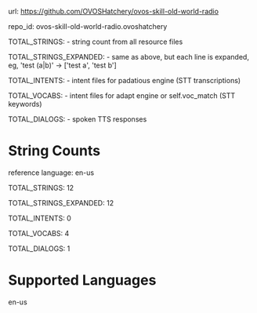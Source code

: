 
url: https://github.com/OVOSHatchery/ovos-skill-old-world-radio

repo_id: ovos-skill-old-world-radio.ovoshatchery

TOTAL_STRINGS:  - string count from all resource files

TOTAL_STRINGS_EXPANDED: - same as above, but each line is expanded, eg, 'test (a|b)' -> ['test a', 'test b']

TOTAL_INTENTS: - intent files for padatious engine (STT transcriptions)

TOTAL_VOCABS: - intent files for adapt engine or self.voc_match (STT keywords)

TOTAL_DIALOGS: - spoken TTS responses


# String Counts

reference language: en-us

TOTAL_STRINGS: 12  

TOTAL_STRINGS_EXPANDED: 12  

TOTAL_INTENTS: 0  

TOTAL_VOCABS: 4  

TOTAL_DIALOGS: 1  

# Supported Languages

en-us
